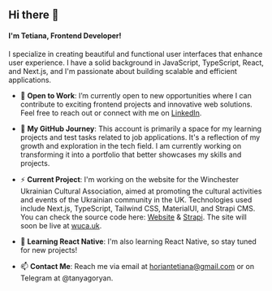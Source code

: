 ## Hi there 👋

#### I'm Tetiana, Frontend Developer!

I specialize in creating beautiful and functional user interfaces that enhance user experience.
I have a solid background in JavaScript, TypeScript, React, and Next.js, and I'm passionate about building scalable and efficient applications.

- 🚀 **Open to Work**: I’m currently open to new opportunities where I can contribute to exciting frontend projects and innovative web solutions. Feel free to reach out or connect with me on [LinkedIn](https://www.linkedin.com/in/tetiana-horian/).
  
- 📁 **My GitHub Journey**: This account is primarily a space for my learning projects and test tasks related to job applications. It's a reflection of my growth and exploration in the tech field. I am currently working on transforming it into a portfolio that better showcases my skills and projects.

- ⚡ **Current Project**: I'm working on the website for the Winchester Ukrainian Cultural Association, aimed at promoting the cultural activities and events of the Ukrainian community in the UK. Technologies used include Next.js, TypeScript, Tailwind CSS, MaterialUI, and Strapi CMS. You can check the source code here: [Website](https://github.com/tanyajilly/WUCA-website) & [Strapi](https://github.com/tanyajilly/WUCA-strapi). The site will soon be live at [wuca.uk](https://wuca.uk/).

- 🌱 **Learning React Native**: I'm also learning React Native, so stay tuned for new projects!

- 📫 **Contact Me**: Reach me via email at [horiantetiana@gmail.com](mailto:horiantetiana@gmail.com) or on Telegram at @tanyagoryan.
